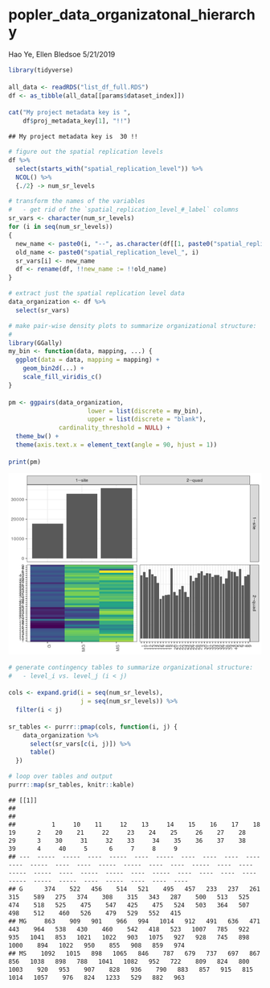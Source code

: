 popler\_data\_organizatonal\_hierarchy
================
Hao Ye, Ellen Bledsoe
5/21/2019

``` r
library(tidyverse)

all_data <- readRDS("list_df_full.RDS")
df <- as_tibble(all_data[[params$dataset_index]])

cat("My project metadata key is ", 
    df$proj_metadata_key[1], "!!")
```

    ## My project metadata key is  30 !!

``` r
# figure out the spatial replication levels
df %>% 
  select(starts_with("spatial_replication_level")) %>%
  NCOL() %>%
  {./2} -> num_sr_levels
```

``` r
# transform the names of the variables
#   - get rid of the `spatial_replication_level_#_label` columns
sr_vars <- character(num_sr_levels)
for (i in seq(num_sr_levels))
{
  new_name <- paste0(i, "--", as.character(df[[1, paste0("spatial_replication_level_", i, "_label")]]))
  old_name <- paste0("spatial_replication_level_", i)
  sr_vars[i] <- new_name
  df <- rename(df, !!new_name := !!old_name)
}
```

``` r
# extract just the spatial replication level data
data_organization <- df %>%
  select(sr_vars)
```

``` r
# make pair-wise density plots to summarize organizational structure:
# 
library(GGally)
my_bin <- function(data, mapping, ...) {
  ggplot(data = data, mapping = mapping) +
    geom_bin2d(...) +
    scale_fill_viridis_c()
}

pm <- ggpairs(data_organization, 
                      lower = list(discrete = my_bin), 
                      upper = list(discrete = "blank"), 
              cardinality_threshold = NULL) + 
  theme_bw() + 
  theme(axis.text.x = element_text(angle = 90, hjust = 1))

print(pm)
```

![](data_report-11_files/figure-markdown_github/unnamed-chunk-5-1.png)

``` r
# generate contingency tables to summarize organizational structure:
#   - level_i vs. level_j (i < j)

cols <- expand.grid(i = seq(num_sr_levels), 
                    j = seq(num_sr_levels)) %>%
  filter(i < j)

sr_tables <- purrr::pmap(cols, function(i, j) {
    data_organization %>%
      select(sr_vars[c(i, j)]) %>%
      table()
  })
```

``` r
# loop over tables and output
purrr::map(sr_tables, knitr::kable)
```

    ## [[1]]
    ## 
    ## 
    ##          1     10    11     12    13     14    15    16    17    18    19      2    20    21     22     23    24    25     26    27    28     29      3    30     31     32    33     34    35    36    37    38     39      4     40     5      6     7     8     9
    ## ---  -----  -----  ----  -----  ----  -----  ----  ----  ----  ----  ----  -----  ----  ----  -----  -----  ----  ----  -----  ----  ----  -----  -----  ----  -----  -----  ----  -----  ----  ----  ----  ----  -----  -----  -----  ----  -----  ----  ----  ----
    ## G      374    522   456    514   521    495   457   233   237   261   315    589   275   374    308    315   343   287    500   513   525    474    518   525    475    547   425    475   524   503   364   507    498    512    460   526    479   529   552   415
    ## MG     863    909   901    966   994   1014   912   491   636   471   443    964   538   430    460    542   418   523   1007   785   922    935   1041   853   1021   1022   903   1075   927   928   745   898   1000    894   1022   950    855   908   859   974
    ## MS    1092   1015   898   1065   846    787   679   737   697   867   856   1038   898   788   1041   1082   952   722    809   824   800   1003    920   953    907    828   936    790   883   857   915   815   1014   1057    976   824   1233   529   882   963
